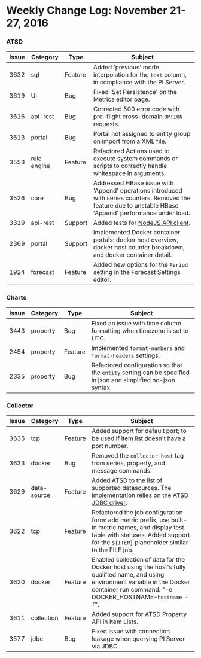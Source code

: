 Weekly Change Log: November 21-27, 2016
=======================================
                                                                                                                                                                                                                
### ATSD                                                                                                                                                                                                             

| Issue     | Category        | Type     | Subject                                                                    |
|-----------|-----------------|----------|----------------------------------------------------------------------------|
|  3632     | sql             |  Feature | Added 'previous' mode interpolation for the `text` column, in compliance with the PI Server. | 
|  3619     | UI              |  Bug     | Fixed 'Set Persistence' on the Metrics editor page.  | 
|  3616     | api-rest        |  Bug     | Corrected 500 error code with pre-flight cross-domain `OPTION` requests. | 
|  3613     | portal          |  Bug     | Portal not assigned to entity group on import from a XML file. | 
|  3553     | rule engine     |  Feature | Refactored Actions used to execute system commands or scripts to correctly handle whitespace in arguments. | 
|  3526     | core            |  Bug     | Addressed HBase issue with 'Append' operations introduced with series counters. Removed the feature due to unstable HBase 'Append' performance under load. | 
|  3319     | api-rest        |  Support | Added tests for [NodeJS API client](https://github.com/axibase/atsd-api-nodejs). | 
|  2369     | portal          |  Support | Implemented Docker container portals: docker host overview, docker host counter breakdown, and docker container detail. | 
|  1924     | forecast        |  Feature | Added new options for the `Period` setting in the Forecast Settings editor. | 
                                                                                                                                                                                         
### Charts 

|Issue     | Category        | Type      | Subject                                                                    |
|----------|-----------------|---------- |----------------------------------------------------------------------------|                                                                                                                                                                                                           
|  3443    | property        |   Bug     | Fixed an issue with time column formatting when timezone is set to UTC. | 
|  2454    | property        |   Feature | Implemented `format-numbers` and `format-headers` settings.| 
|  2335    | property        |   Bug     | Refactored configuration so that the `entity` setting can be specified in json and simplified no-json syntax. |                                                                                                                                                                                                                   

### Collector
                                                                                                                                                                                                        
| Issue     | Category        | Type     | Subject                                                                    |
|-----------|-----------------|----------|----------------------------------------------------------------------------|                                                                                                                                                                                                    
|  3635     |tcp              |  Feature | Added support for default port; to be used if item list doesn't have a port number. | 
|  3633     |docker           |  Bug     | Removed the `collector-host` tag from series, property, and message commands. | 
|  3629     |data-source      |  Feature | Added ATSD to the list of supported datasources. The implementation relies on the [ATSD JDBC driver](https://github.com/axibase/atsd-jdbc). | 
|  3622     |tcp              |  Feature | Refactored the job configuration form: add metric prefix, use built-in metric names, and display test table with statuses. Added support for the `${ITEM}` placeholder similar to the FILE job. | 
|  3620     |docker           |  Feature | Enabled collection of data for the Docker host using the host's fully qualified name, and using environment variable in the Docker container run command: "-e DOCKER_HOSTNAME=`hostname -f`". | 
|  3611     |collection       |  Feature | Added support for ATSD Property API in Item Lists. | 
|  3577     |jdbc             |  Bug     | Fixed issue with connection leakage when querying PI Server via JDBC. | 

